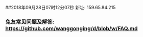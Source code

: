##2018年09月28日07时12分07秒 新址: 159.65.84.215
### 兔友常见问题及解答: https://github.com/wanggonging/d/blob/w/FAQ.md
